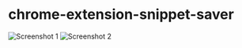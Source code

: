 # chrome-extension-snippet-saver

![Screenshot 1](newSnippet.png)
![Screenshot 2](images/savedSnippet.png)
